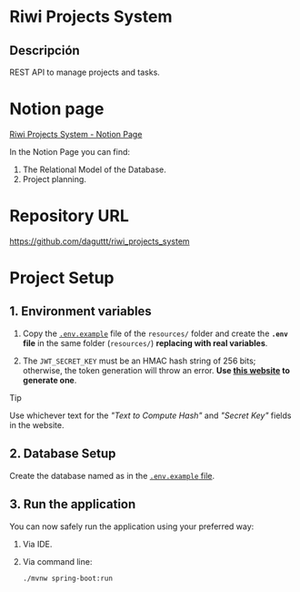 # Riwi Projects System
## Descripción

REST API to manage projects and tasks.

# Notion page

[Riwi Projects System - Notion Page](https://daguttt.notion.site/Riwi-Projects-System-Spring-Boot-115bb315d6b98019bf42d172a3aa3517?pvs=4)

In the Notion Page you can find:
1. The Relational Model of the Database.
2. Project planning.

# Repository URL
https://github.com/daguttt/riwi_projects_system

# Project Setup

## 1. Environment variables

1. Copy the [`.env.example`](./src/main/resources/.env.example) file of the `resources/` folder and create the **`.env` file**  in the same folder (`resources/`) **replacing with real variables**.

2. The `JWT_SECRET_KEY` must be an HMAC hash string of 256 bits; otherwise, the token generation will throw an error. **Use [this website](https://www.devglan.com/online-tools/hmac-sha256-online?ref=blog.tericcabrel.com) to generate one**.

> [!TIP]
> Use whichever text for the *"Text to Compute Hash"* and *"Secret Key"* fields in the website.

## 2. Database Setup
Create the database named as in the [`.env.example` file](./src/main/resources/.env.example).

## 3. Run the application
You can now safely run the application using your preferred way:
1. Via IDE.
2. Via command line:

    ```bash
    ./mvnw spring-boot:run
    ```